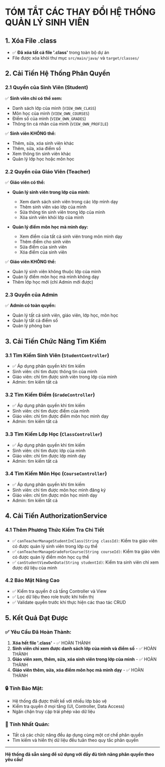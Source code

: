 # TÓM TẮT CÁC THAY ĐỔI HỆ THỐNG QUẢN LÝ SINH VIÊN

## 1. Xóa File .class
- ✅ **Đã xóa tất cả file '.class'** trong toàn bộ dự án
- File được xóa khỏi thư mục `src/main/java/` và `target/classes/`

## 2. Cải Tiến Hệ Thống Phân Quyền

### 2.1 Quyền của Sinh Viên (Student)
✅ **Sinh viên chỉ có thể xem:**
- Danh sách lớp của mình (`VIEW_OWN_CLASS`)
- Môn học của mình (`VIEW_OWN_COURSES`) 
- Điểm số của mình (`VIEW_OWN_GRADES`)
- Thông tin cá nhân của mình (`VIEW_OWN_PROFILE`)

✅ **Sinh viên KHÔNG thể:**
- Thêm, sửa, xóa sinh viên khác
- Thêm, sửa, xóa điểm số
- Xem thông tin sinh viên khác
- Quản lý lớp học hoặc môn học

### 2.2 Quyền của Giáo Viên (Teacher)  
✅ **Giáo viên có thể:**
- **Quản lý sinh viên trong lớp của mình:**
  - Xem danh sách sinh viên trong các lớp mình dạy
  - Thêm sinh viên vào lớp của mình
  - Sửa thông tin sinh viên trong lớp của mình  
  - Xóa sinh viên khỏi lớp của mình

- **Quản lý điểm môn học mà mình dạy:**
  - Xem điểm của tất cả sinh viên trong môn mình dạy
  - Thêm điểm cho sinh viên
  - Sửa điểm của sinh viên
  - Xóa điểm của sinh viên

✅ **Giáo viên KHÔNG thể:**
- Quản lý sinh viên không thuộc lớp của mình
- Quản lý điểm môn học mà mình không dạy
- Thêm lớp học mới (chỉ Admin mới được)

### 2.3 Quyền của Admin
✅ **Admin có toàn quyền:**
- Quản lý tất cả sinh viên, giáo viên, lớp học, môn học
- Quản lý tất cả điểm số
- Quản lý phòng ban

## 3. Cải Tiến Chức Năng Tìm Kiếm

### 3.1 Tìm Kiếm Sinh Viên (`StudentController`)
- ✅ Áp dụng phân quyền khi tìm kiếm
- Sinh viên: chỉ tìm được thông tin của mình
- Giáo viên: chỉ tìm được sinh viên trong lớp của mình
- Admin: tìm kiếm tất cả

### 3.2 Tìm Kiếm Điểm (`GradeController`)  
- ✅ Áp dụng phân quyền khi tìm kiếm
- Sinh viên: chỉ tìm được điểm của mình
- Giáo viên: chỉ tìm được điểm môn học mình dạy
- Admin: tìm kiếm tất cả

### 3.3 Tìm Kiếm Lớp Học (`ClassController`)
- ✅ Áp dụng phân quyền khi tìm kiếm  
- Sinh viên: chỉ tìm được lớp của mình
- Giáo viên: chỉ tìm được lớp mình dạy
- Admin: tìm kiếm tất cả

### 3.4 Tìm Kiếm Môn Học (`CourseController`)
- ✅ Áp dụng phân quyền khi tìm kiếm
- Sinh viên: chỉ tìm được môn học mình đăng ký
- Giáo viên: chỉ tìm được môn học mình dạy  
- Admin: tìm kiếm tất cả

## 4. Cải Tiến AuthorizationService

### 4.1 Thêm Phương Thức Kiểm Tra Chi Tiết
- ✅ `canTeacherManageStudentInClass(String classId)`: Kiểm tra giáo viên có được quản lý sinh viên trong lớp cụ thể
- ✅ `canTeacherManageGradeForCourse(String courseId)`: Kiểm tra giáo viên có được quản lý điểm môn học cụ thể  
- ✅ `canStudentViewOwnData(String studentId)`: Kiểm tra sinh viên chỉ xem được dữ liệu của mình

### 4.2 Bảo Mật Nâng Cao
- ✅ Kiểm tra quyền ở cả tầng Controller và View
- ✅ Lọc dữ liệu theo role trước khi hiển thị
- ✅ Validate quyền trước khi thực hiện các thao tác CRUD

## 5. Kết Quả Đạt Được

### ✅ Yêu Cầu Đã Hoàn Thành:
1. **Xóa hết file '.class'** - ✅ HOÀN THÀNH
2. **Sinh viên chỉ xem được danh sách lớp của mình và điểm số** - ✅ HOÀN THÀNH  
3. **Giáo viên xem, thêm, sửa, xóa sinh viên trong lớp của mình** - ✅ HOÀN THÀNH
4. **Giáo viên thêm, sửa, xóa điểm môn học mà mình dạy** - ✅ HOÀN THÀNH

### 🔒 Tính Bảo Mật:
- Hệ thống đã được thiết kế với nhiều lớp bảo vệ
- Kiểm tra quyền ở mọi tầng (UI, Controller, Data Access)
- Ngăn chặn truy cập trái phép vào dữ liệu

### 🎯 Tính Nhất Quán:
- Tất cả các chức năng đều áp dụng cùng một cơ chế phân quyền
- Tìm kiếm và hiển thị dữ liệu đều tuân theo quy tắc phân quyền

---

**Hệ thống đã sẵn sàng để sử dụng với đầy đủ tính năng phân quyền theo yêu cầu!**